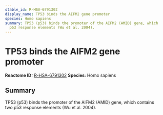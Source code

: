 ```yaml
---
stable_id: R-HSA-6791302
display_name: TP53 binds the AIFM2 gene promoter
species: Homo sapiens
summary: TP53 (p53) binds the promoter of the AIFM2 (AMID) gene, which contains two
  p53 response elements (Wu et al. 2004).
---
```


# TP53 binds the AIFM2 gene promoter
**Reactome ID:** [R-HSA-6791302](https://reactome.org/content/detail/R-HSA-6791302)
**Species:** Homo sapiens

## Summary

TP53 (p53) binds the promoter of the AIFM2 (AMID) gene, which contains two p53 response elements (Wu et al. 2004).
